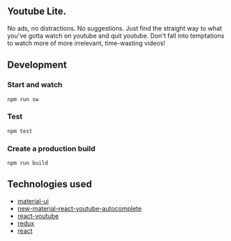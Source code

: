 ## Youtube Lite. 
No ads, no distractions. No suggestions. Just find the straight way to what you've gotta watch on youtube and quit youtube. Don't fall into temptations to watch more of more irrelevant, time-wasting videos!

## Development

### Start and watch
```
npm run sw
```

### Test
```
npm test
```

### Create a production build
```
npm run build
```

## Technologies used
* [material-ui](https://github.com/mui-org/material-ui)
* [new-material-react-youtube-autocomplete](https://github.com/9oelM/new-material-react-youtube-autocomplete)
* [react-youtube](https://github.com/troybetz/react-youtube)
* [redux](https://github.com/reduxjs/redux)
* [react](https://github.com/facebook/react)